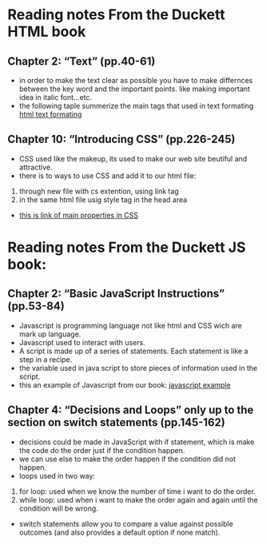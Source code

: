 # Reading notes From the Duckett HTML book

## Chapter 2: “Text” (pp.40-61)
- in order to make the text clear as possible you have to make differnces between the key word and the important points. like making important idea in italic font...etc.
- the following taple summerize the main tags that used in text formating
[html text formating](images/class-02/1.png)

## Chapter 10: “Introducing CSS” (pp.226-245)
- CSS used like the makeup, its used to make our web site beutiful and attractive.
- there is to ways to use CSS and add it to our html file:
1. through new file with cs extention, using link tag
1. in the same html file usig style tag in the head area
- [this is link of main properties in CSS](https://www.w3schools.com/cssref/)

# Reading notes From the Duckett JS book:


## Chapter 2: “Basic JavaScript Instructions” (pp.53-84)
- Javascript is programming language not like html and CSS wich are mark up language.
- Javascript used to interact with users.
- A script is made up of a series of statements. Each statement is like a step in a recipe.
- the variable used in java script to store pieces of information used in the script.
- this an example of Javascript from our book:
[javascript example](images/class-02/2.png)

## Chapter 4: “Decisions and Loops” only up to the section on switch statements (pp.145-162)
- decisions could be made in JavaScript with if statement, which is make the code do the order just if the condition happen.
- we can use else to make the order happen if the condition did not happen.
- loops used in two way:
1. for loop: used when we know the number of time i want to do the order.
1. while loop: used when i want to make the order again and again until the condition will be wrong.
- switch statements allow you to compare a value against possible outcomes (and also provides a default option if none match).